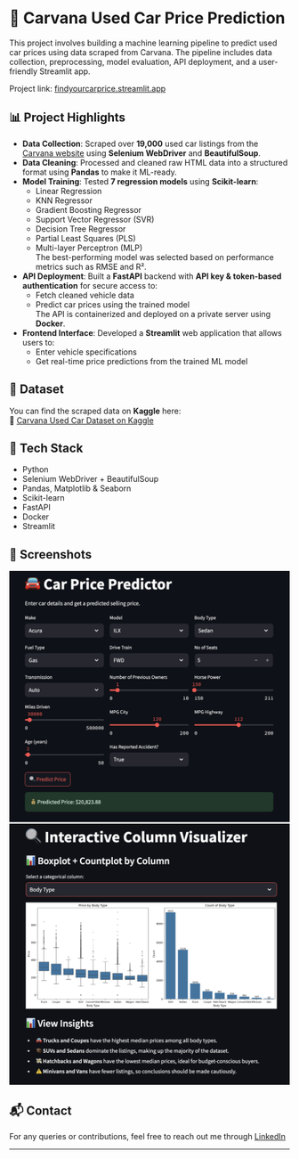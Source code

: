 # 🚗 Carvana Used Car Price Prediction

This project involves building a machine learning pipeline to predict used car prices using data scraped from Carvana. The pipeline includes data collection, preprocessing, model evaluation, API deployment, and a user-friendly Streamlit app.

Project link: [findyourcarprice.streamlit.app](https://findyourcarprice.streamlit.app/)

## 📊 Project Highlights

- **Data Collection**: Scraped over **19,000** used car listings from the [Carvana website](https://www.carvana.com/cars) using **Selenium WebDriver** and **BeautifulSoup**.
- **Data Cleaning**: Processed and cleaned raw HTML data into a structured format using **Pandas** to make it ML-ready.
- **Model Training**: Tested **7 regression models** using **Scikit-learn**:
  - Linear Regression  
  - KNN Regressor  
  - Gradient Boosting Regressor  
  - Support Vector Regressor (SVR)  
  - Decision Tree Regressor  
  - Partial Least Squares (PLS)  
  - Multi-layer Perceptron (MLP)  
  The best-performing model was selected based on performance metrics such as RMSE and R².
- **API Deployment**: Built a **FastAPI** backend with **API key & token-based authentication** for secure access to:
  - Fetch cleaned vehicle data
  - Predict car prices using the trained model  
  The API is containerized and deployed on a private server using **Docker**.
- **Frontend Interface**: Developed a **Streamlit** web application that allows users to:
  - Enter vehicle specifications
  - Get real-time price predictions from the trained ML model  

## 📁 Dataset

You can find the scraped data on **Kaggle** here:  
🔗 [Carvana Used Car Dataset on Kaggle](https://www.kaggle.com/datasets/vigneshwarr3/carvana-used-cars-dataset/data)

## 🚀 Tech Stack

- Python  
- Selenium WebDriver + BeautifulSoup  
- Pandas, Matplotlib & Seaborn  
- Scikit-learn  
- FastAPI  
- Docker  
- Streamlit  

## 📸 Screenshots

![Price Prediction UI](/Images/prediction_UI.png)
![EDA UI](/Images/EDA_UI.png)

## 📬 Contact

For any queries or contributions, feel free to reach out me through [LinkedIn](https://www.linkedin.com/in/vigneshwarravirao/)

---